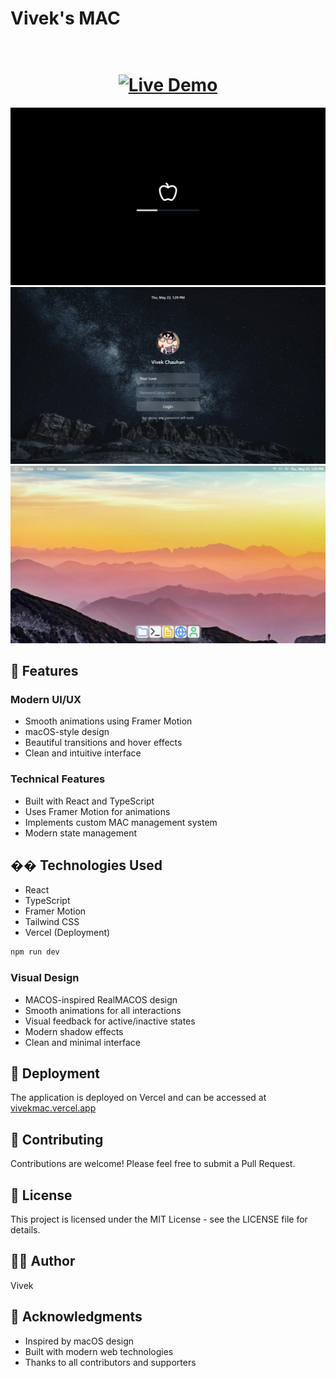 # Vivek's MAC

<h1 align="center">
  <br>
  <a href="https://vivekmac.vercel.app/" target="_blank" rel="noopener noreferrer">
    <img src="https://img.shields.io/badge/Live_Demo-FF5722?style=for-the-badge&logo=vercel&logoColor=white" alt="Live Demo">
  </a>
</h1>

<p align="center"> 
    <img src="./public/operating.png">
    <img src="./public/lock.png">
    <img src="./public/home.png">
</p>

## 🚀 Features

### Modern UI/UX
- Smooth animations using Framer Motion
- macOS-style design
- Beautiful transitions and hover effects
- Clean and intuitive interface

### Technical Features
- Built with React and TypeScript
- Uses Framer Motion for animations
- Implements custom MAC management system
- Modern state management

## ��️ Technologies Used

- React
- TypeScript
- Framer Motion
- Tailwind CSS
- Vercel (Deployment)








```bash
npm run dev
```

### Visual Design
- MACOS-inspired RealMACOS design
- Smooth animations for all interactions
- Visual feedback for active/inactive states
- Modern shadow effects
- Clean and minimal interface


## 🚀 Deployment
The application is deployed on Vercel and can be accessed at [vivekmac.vercel.app](https://vivekmac.vercel.app/)

## 🤝 Contributing
Contributions are welcome! Please feel free to submit a Pull Request.

## 📝 License
This project is licensed under the MIT License - see the LICENSE file for details.

## 👨‍💻 Author
Vivek

## 🙏 Acknowledgments
- Inspired by macOS design
- Built with modern web technologies
- Thanks to all contributors and supporters
